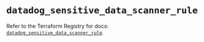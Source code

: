 # `datadog_sensitive_data_scanner_rule`

Refer to the Terraform Registry for docs: [`datadog_sensitive_data_scanner_rule`](https://registry.terraform.io/providers/datadog/datadog/3.36.1/docs/resources/sensitive_data_scanner_rule).
